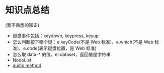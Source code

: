 # 知识点总结

(我不熟悉的知识)
- 键盘事件包括：keydown, keypress, keyup
- 怎么判断按下哪个键：e.keyCode(不是 Web 标准)、e.which(不是 Web 标准)、e.code(表示键盘位置，是 Web 标准)
- 怎么取 data-* 的值，el.dataset，返回值是字符串
- NodeList
- [audio method](https://www.w3schools.com/tags/ref_av_dom.asp)